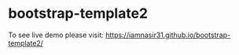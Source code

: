 # bootstrap-template2
To see live demo please visit: 
 https://iamnasir31.github.io/bootstrap-template2/
